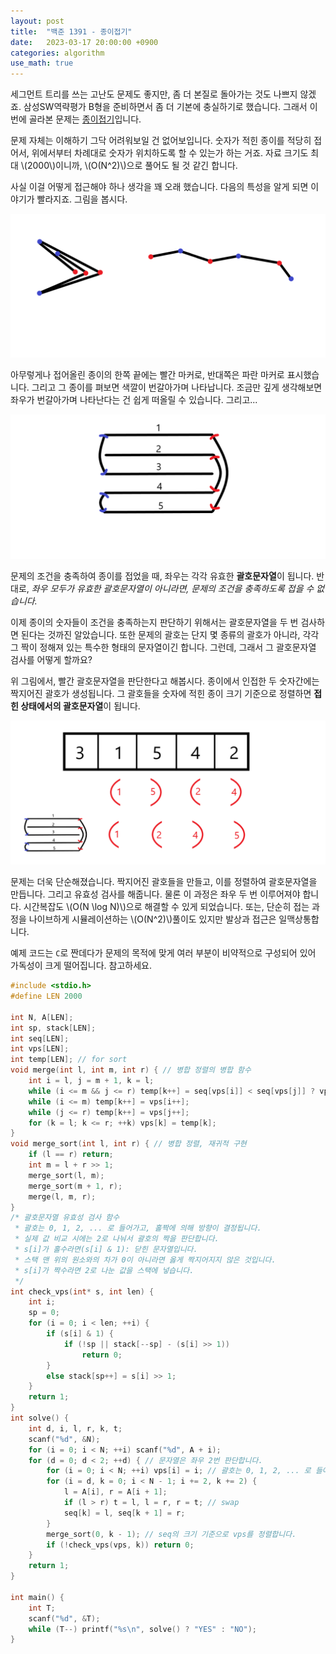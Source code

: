 ```yaml
---
layout: post
title:  "백준 1391 - 종이접기"
date:   2023-03-17 20:00:00 +0900
categories: algorithm
use_math: true
---
```


세그먼트 트리를 쓰는 고난도 문제도 좋지만, 좀 더 본질로 돌아가는 것도 나쁘지 않겠죠. 삼성SW역략평가 B형을 준비하면서 좀 더 기본에 충실하기로 했습니다. 그래서 이번에 골라본 문제는 [종이접기][q]입니다.

문제 자체는 이해하기 그닥 어려워보일 건 없어보입니다. 숫자가 적힌 종이를 적당히 접어서, 위에서부터 차례대로 숫자가 위치하도록 할 수 있는가 하는 거죠. 자료 크기도 최대 \\(2000\\)이니까, \\(O(N^2)\\)으로 풀어도 될 것 같긴 합니다.

사실 이걸 어떻게 접근해야 하나 생각을 꽤 오래 했습니다. 다음의 특성을 알게 되면 이야기가 빨라지죠. 그림을 봅시다.

![example](/assets/images/2023-03-17-q1391/example.png)

아무렇게나 접어올린 종이의 한쪽 끝에는 빨간 마커로, 반대쪽은 파란 마커로 표시했습니다. 그리고 그 종이를 펴보면 색깔이 번갈아가며 나타납니다. 조금만 깊게 생각해보면 좌우가 번갈아가며 나타난다는 건 쉽게 떠올릴 수 있습니다. 그리고...

![example2](/assets/images/2023-03-17-q1391/example2.png)

문제의 조건을 충족하여 종이를 접었을 때, 좌우는 각각 유효한 **괄호문자열**이 됩니다. 반대로, *좌우 모두가 유효한 괄호문자열이 아니라면, 문제의 조건을 충족하도록 접을 수 없습니다.*

이제 종이의 숫자들이 조건을 충족하는지 판단하기 위해서는 괄호문자열을 두 번 검사하면 된다는 것까진 알았습니다. 또한 문제의 괄호는 단지 몇 종류의 괄호가 아니라, 각각 그 짝이 정해져 있는 특수한 형태의 문자열이긴 합니다. 그런데, 그래서 그 괄호문자열 검사를 어떻게 할까요?

위 그림에서, 빨간 괄호문자열을 판단한다고 해봅시다. 종이에서 인접한 두 숫자간에는 짝지어진 괄호가 생성됩니다. 그 괄호들을 숫자에 적힌 종이 크기 기준으로 정렬하면 **접힌 상태에서의 괄호문자열**이 됩니다.

![example](/assets/images/2023-03-17-q1391/example3.png)

문제는 더욱 단순해졌습니다. 짝지어진 괄호들을 만들고, 이를 정렬하여 괄호문자열을 만듭니다. 그리고 유효성 검사를 해줍니다. 물론 이 과정은 좌우 두 번 이루어져야 합니다. 시간복잡도 \\(O(N \log N)\\)으로 해결할 수 있게 되었습니다. 또는, 단순히 접는 과정을 나이브하게 시뮬레이션하는 \\(O(N^2)\\)풀이도 있지만 발상과 접근은 일맥상통합니다.

예제 코드는 `C`로 짠데다가 문제의 목적에 맞게 여러 부분이 비약적으로 구성되어 있어 가독성이 크게 떨어집니다. 참고하세요.

```c
#include <stdio.h>
#define LEN 2000

int N, A[LEN];
int sp, stack[LEN];
int seq[LEN];
int vps[LEN];
int temp[LEN]; // for sort
void merge(int l, int m, int r) { // 병합 정렬의 병합 함수
	int i = l, j = m + 1, k = l;
	while (i <= m && j <= r) temp[k++] = seq[vps[i]] < seq[vps[j]] ? vps[i++] : vps[j++];
	while (i <= m) temp[k++] = vps[i++];
	while (j <= r) temp[k++] = vps[j++];
	for (k = l; k <= r; ++k) vps[k] = temp[k];
}
void merge_sort(int l, int r) { // 병합 정렬, 재귀적 구현
	if (l == r) return;
	int m = l + r >> 1;
	merge_sort(l, m);
	merge_sort(m + 1, r);
	merge(l, m, r);
}
/* 괄호문자열 유효성 검사 함수
 * 괄호는 0, 1, 2, ... 로 들어가고, 홀짝에 의해 방향이 결정됩니다.
 * 실제 값 비교 시에는 2로 나눠서 괄호의 짝을 판단합니다.
 * s[i]가 홀수라면(s[i] & 1): 닫힌 문자열입니다. 
 * 스택 맨 위의 원소와의 차가 0이 아니라면 옳게 짝지어지지 않은 것입니다.
 * s[i]가 짝수라면 2로 나눈 값을 스택에 넣습니다.
 */
int check_vps(int* s, int len) { 
	int i;
	sp = 0;
	for (i = 0; i < len; ++i) {
		if (s[i] & 1) {
			if (!sp || stack[--sp] - (s[i] >> 1))
				return 0;
		}
		else stack[sp++] = s[i] >> 1;
	}
	return 1;
}
int solve() {
	int d, i, l, r, k, t;
	scanf("%d", &N);
	for (i = 0; i < N; ++i) scanf("%d", A + i);
	for (d = 0; d < 2; ++d) { // 문자열은 좌우 2번 판단합니다.
		for (i = 0; i < N; ++i) vps[i] = i; // 괄호는 0, 1, 2, ... 로 들어갑니다.
		for (i = d, k = 0; i < N - 1; i += 2, k += 2) {
			l = A[i], r = A[i + 1];
			if (l > r) t = l, l = r, r = t; // swap
			seq[k] = l, seq[k + 1] = r;
		}
		merge_sort(0, k - 1); // seq의 크기 기준으로 vps를 정렬합니다.
		if (!check_vps(vps, k)) return 0;
	}
	return 1;
}

int main() {
	int T;
	scanf("%d", &T);
	while (T--) printf("%s\n", solve() ? "YES" : "NO");
}
```

[q]:https://www.acmicpc.net/problem/1391
[q2]:https://www.acmicpc.net/problem/11012
[post]:https://www.acmicpc.net/blog/view/9